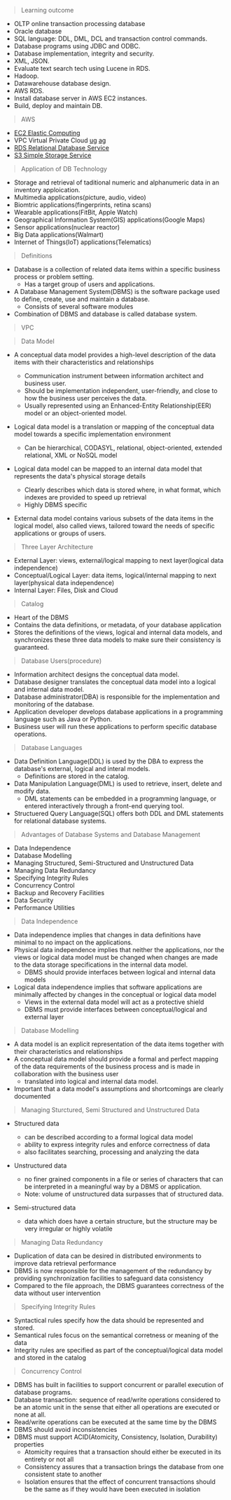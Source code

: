 > Learning outcome

* OLTP online transaction processing database
* Oracle database
* SQL language: DDL, DML, DCL and transaction control commands.
* Database programs using JDBC and ODBC.
* Database implementation, integrity and security.
* XML, JSON.
* Evaluate text search tech using Lucene in RDS.
* Hadoop.
* Datawarehouse database design.
* AWS RDS.
* Install database server in AWS EC2 instances.
* Build, deploy and maintain DB.

> AWS

* [EC2 Elastic Computing](https://blackboard.gwu.edu/bbcswebdav/pid-9274798-dt-content-rid-60722846_2/courses/41475_201901/ec2-ug.pdf)
* VPC Virtual Private Cloud [ug](https://blackboard.gwu.edu/bbcswebdav/pid-9274798-dt-content-rid-60722847_2/courses/41475_201901/vpc-ug.pdf) [ag](https://blackboard.gwu.edu/bbcswebdav/pid-9274798-dt-content-rid-60722849_2/courses/41475_201901/vpc-nag.pdf)
* [RDS Relational Database Service](https://blackboard.gwu.edu/bbcswebdav/pid-9274798-dt-content-rid-60722848_2/courses/41475_201901/rds-ug.pdf)
* [S3 Simple Storage Service](https://blackboard.gwu.edu/bbcswebdav/pid-9274798-dt-content-rid-60722850_2/courses/41475_201901/s3-user-guide.pdf)

> Application of DB Technology

* Storage and retrieval of taditional numeric and alphanumeric data in an inventory apploication.
* Multimedia applications(picture, audio, video)
* Biomtric applications(fingerprints, retina scans)
* Wearable applications(FitBit, Apple Watch)
* Geographical Information System(GIS) applications(Google Maps)
* Sensor applications(nuclear reactor)
* Big Data applications(Walmart)
* Internet of Things(IoT) applications(Telematics)

> Definitions

* Database is a collection of related data items within a specific business process or problem setting.
  * Has a target group of users and applications.
* A Database Management System(DBMS) is the software package used to define, create, use and maintain a database.
  * Consists of several software modules
* Combination of DBMS and database is called database system.

> VPC

> Data Model

* A conceptual data model provides a high-level description of the data items with their characteristics and relationships
  * Communication instrument between information architect and business user.
  * Should be implementation independent, user-friendly, and close to how the business user perceives the data.
  * Usually represented using an Enhanced-Entity Relationship(EER) model or an object-oriented model.

* Logical data model is a translation or mapping of the conceptual data model towards a specific implementation environment
  * Can be hierarchical, CODASYL, relational, object-oriented, extended relational, XML or NoSQL model

* Logical data model can be mapped to an internal data model that represents the data's physical storage details
  * Clearly describes which data is stored where, in what format, which indexes are provided to speed up retrieval
  * Highly DBMS specific
  
* External data model contains various subsets of the data items in the logical model, also called views, tailored toward the needs of specific applications or groups of users.

> Three Layer Architecture

* External Layer: views, external/logical mapping to next layer(logical data independence)
* Conceptual/Logical Layer: data items, logical/internal mapping to next layer(physical data independence)
* Internal Layer: Files, Disk and Cloud

> Catalog

* Heart of the DBMS
* Contains the data definitions, or metadata, of your database application
* Stores the definitions of the views, logical and internal data models, and synchronizes these three data models to make sure their consistency is guaranteed.

> Database Users(procedure)

* Information architect designs the conceptual data model.
* Database designer translates the conceptual data model into a logical and internal data model.
* Database administrator(DBA) is responsible for the implementation and monitoring of the database.
* Application developer develops database applications in a programming language such as Java or Python.
* Business user will run these applications to perform specific database operations.

> Database Languages

* Data Definition Language(DDL) is used by the DBA to express the database's external, logical and interal models.
  * Definitions are stored in the catalog.
* Data Manipulation Language(DML) is used to retrieve, insert, delete and modify data.
  * DML statements can be embedded in a programming language, or entered interactively through a front-end querying tool.
* Structuered Query Language(SQL) offers both DDL and DML statements for relational database systems.

> Advantages of Database Systems and Database Management

* Data Independence
* Database Modelling
* Managing Structured, Semi-Structured and Unstructured Data
* Managing Data Redundancy
* Specifying Integrity Rules
* Concurrency Control
* Backup and Recovery Facilities
* Data Security
* Performance Utilities

> Data Independence

* Data independence implies that changes in data definitions have minimal to no impact on the applications.
* Physical data independence implies that neither the applications, nor the views or logical data model must be changed when changes are made to the data storage specifications in the internal data model.
  * DBMS should provide interfaces between logical and internal data models
* Logical data independence implies that software applications are minimally affected by changes in the conceptual or logical data model
  * Views in the external data model will act as a protective shield
  * DBMS must provide interfaces between conceptual/logical and external layer
  
> Database Modelling

* A data model is an explicit representation of the data items together with their characteristics and relationships
* A conceptual data model should provide a formal and perfect mapping of the data requirements of the business process and is made in collaboration with the business user
  * translated into logical and internal data model.
* Important that a data model's assumptions and shortcomings are clearly documented

> Managing Sturctured, Semi Structured and Unstructured Data
* Structured data
  * can be described according to a formal logical data model
  * ability to express integrity rules and enforce correctness of data
  * also facilitates searching, processing and analyzing the data

* Unstructured data
  * no finer grained components in a file or series of characters that can be interpreted in a meaningful way by a DBMS or application.
  * Note: volume of unstructured data surpasses that of structured data.

* Semi-structured data
  * data which does have a certain structure, but the structure may be very irregular or highly volatile
 
> Managing Data Redundancy
* Duplication of data can be desired in distributed environments to improve data retrieval performance
* DBMS is now responsible for the management of the redundancy by providing synchronization facilities to safeguard data consistency
* Compared to the file approach, the DBMS guarantees correctness of the data without user intervention

> Specifying Integrity Rules
* Syntactical rules specify how the data should be represented and stored.
* Semantical rules focus on the semantical corretness or meaning of the data
* Integrity rules are specified as part of the conceptual/logical data model and stored in the catalog

> Concurrency Control
* DBMS has built in facilities to support concurrent or parallel execution of database programs.
* Database transaction: sequence of read/write operations considered to be an atomic unit in the sense that either all operations are executed or none at all.
* Read/write operations can be executed at the same time by the DBMS
* DBMS should avoid inconsistencies
* DBMS must support ACID(Atomicity, Consistency, Isolation, Durability) properties
  * Atomicity requires that a transaction should either be executed in its entirety or not all
  * Consistency assures that a transaction brings the database from one consistent state to another
  * Isolation ensures that the effect of concurrent transactions should be the same as if they would have been executed in isolation
